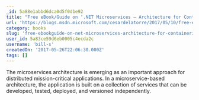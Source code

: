 ```yaml
---
_id: 5a88e1abbd6dca0d5f0d1e92
title: "Free eBook/Guide on ‘.NET Microservices – Architecture for Containerized .NET Applications’"
url: 'https://blogs.msdn.microsoft.com/cesardelatorre/2017/05/10/free-ebookguide-on-net-microservices-architecture-for-containerized-net-applications/'
category: books
slug: 'free-ebookguide-on-net-microservices-architecture-for-containerized-net-applications'
user_id: 5a83ce59d6eb0005c4ecda2c
username: 'bill-s'
createdOn: '2017-05-26T22:06:30.000Z'
tags: []
---
```


The microservices architecture is emerging as an important approach for distributed mission-critical applications. In a microservice-based architecture, the application is built on a collection of services that can be developed, tested, deployed, and versioned independently.
